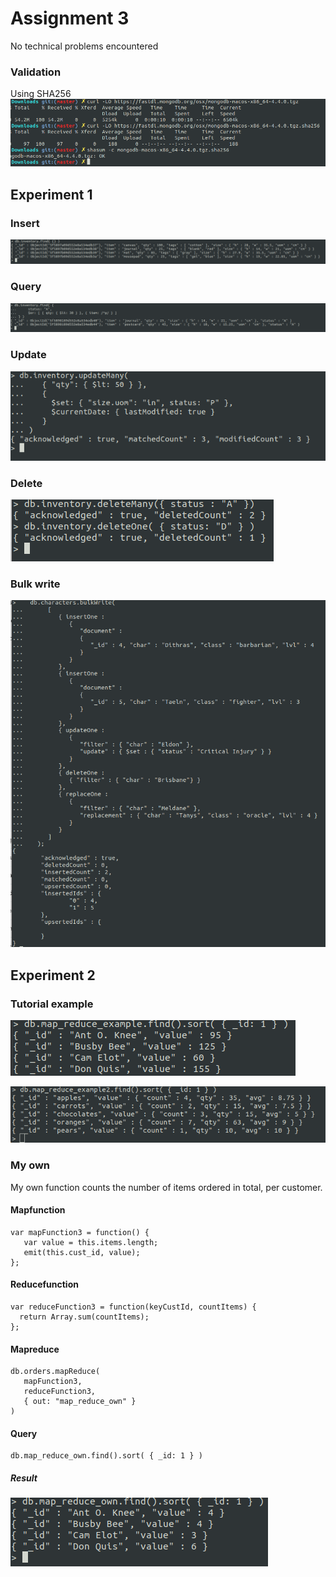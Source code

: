 # Assignment 3

No technical problems encountered

### Validation
Using SHA256
![Validation](assets/verify.png)

## Experiment 1

### Insert
![Insert](assets/insert.png)

### Query 
![Query](assets/query.png)

### Update 
![Update](assets/update.png)

### Delete 
![Delete](assets/delete.png)

### Bulk write
![Bulk write](assets/bulkwrite.png)

## Experiment 2

### Tutorial example

![Mapreduce1](assets/mapreduce.png)

![Mapreduce2](assets/mapreduce2.png)

### My own

My own function counts the number of items ordered in total, per customer.

#### Mapfunction
```
var mapFunction3 = function() {
   var value = this.items.length;
   emit(this.cust_id, value);
};
```

#### Reducefunction

```
var reduceFunction3 = function(keyCustId, countItems) {
  return Array.sum(countItems);
};
```

#### Mapreduce

```
db.orders.mapReduce(
   mapFunction3,
   reduceFunction3,
   { out: "map_reduce_own" }
)
```

#### Query

```
db.map_reduce_own.find().sort( { _id: 1 } )
```

##### Result

![Result](assets/own_function.png)
